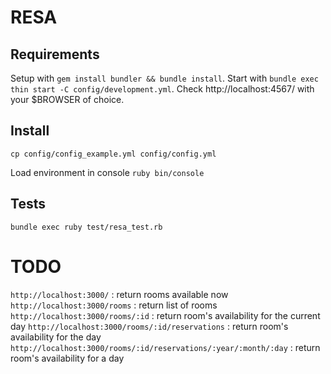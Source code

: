 RESA
====

Requirements
------------

Setup with `gem install bundler && bundle install`.
Start with `bundle exec thin start -C config/development.yml`.
Check http://localhost:4567/ with your $BROWSER of choice.


Install
-------

`cp config/config_example.yml config/config.yml`

Load environment in console
`ruby bin/console`

Tests
-----

`bundle exec ruby test/resa_test.rb`

TODO
====
`http://localhost:3000/` 																					: return rooms available now
`http://localhost:3000/rooms` 																		: return list of rooms
`http://localhost:3000/rooms/:id` 																: return room's availability for the current day
`http://localhost:3000/rooms/:id/reservations` 										: return room's availability for the day
`http://localhost:3000/rooms/:id/reservations/:year/:month/:day`	: return room's availability for a day

